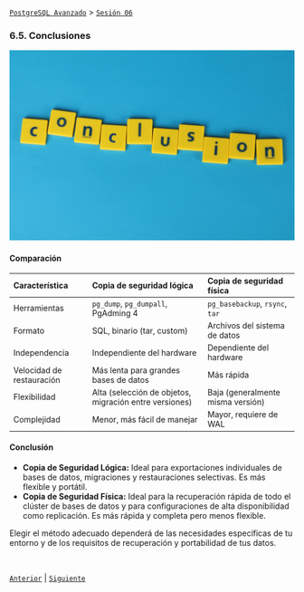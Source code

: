 [`PostgreSQL Avanzado`](../../README.md) > [`Sesión 06`](../README.md)

### 6.5. Conclusiones

![img](../imagenes/img19.jpg)

#### Comparación

| Característica | Copia de seguridad lógica | Copia de seguridad física |
| :--- | :--- | :--- |
| Herramientas | `pg_dump`, `pg_dumpall`, PgAdming 4 | `pg_basebackup`, `rsync`, `tar` |
| Formato | SQL, binario (tar, custom) | Archivos del sistema de datos |
| Independencia | Independiente del hardware | Dependiente del hardware |
| Velocidad de restauración | Más lenta para grandes bases de datos | Más rápida |
| Flexibilidad | Alta (selección de objetos, migración entre versiones) | Baja (generalmente misma versión) |
| Complejidad | Menor, más fácil de manejar | Mayor, requiere de WAL | 

#### Conclusión

- **Copia de Seguridad Lógica:** Ideal para exportaciones individuales de bases de datos, migraciones y restauraciones selectivas. Es más flexible y portátil.
- **Copia de Seguridad Física:** Ideal para la recuperación rápida de todo el clúster de bases de datos y para configuraciones de alta disponibilidad como replicación. Es más rápida y completa pero menos flexible.

Elegir el método adecuado dependerá de las necesidades específicas de tu entorno y de los requisitos de recuperación y portabilidad de tus datos.

<br/>

[`Anterior`](../tema04/ejemplo03/README.md) | [`Siguiente`](../../sesion07/README.md)

